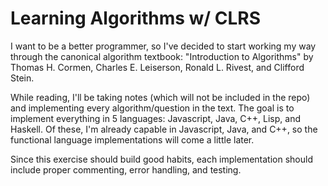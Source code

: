 # Learning Algorithms w/ CLRS
I want to be a better programmer, so I've decided to start working my way
through the canonical algorithm textbook: "Introduction to Algorithms" by
Thomas H. Cormen, Charles E. Leiserson, Ronald L. Rivest, and Clifford Stein.

While reading, I'll be taking notes (which will not be included in the repo) and
implementing every algorithm/question in the text.  The goal is to implement
everything in 5 languages: Javascript, Java, C++, Lisp, and Haskell.  Of these, 
I'm already capable in Javascript, Java, and C++, so the functional language
implementations will come a little later.

Since this exercise should build good habits, each implementation should include
proper commenting, error handling, and testing.